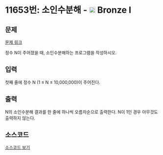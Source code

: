 # 11653번: 소인수분해 - <img src="https://static.solved.ac/tier_small/5.svg" style="height:20px" /> Bronze I

<!-- performance -->

<!-- 문제 제출 후 깃허브에 푸시를 했을 때 제출한 코드의 성능이 입력될 공간입니다.-->

<!-- end -->

## 문제

[문제 링크](https://boj.kr/11653)


<p>정수 N이 주어졌을 때, 소인수분해하는 프로그램을 작성하시오.</p>



## 입력


<p>첫째 줄에 정수 N (1 ≤ N ≤ 10,000,000)이 주어진다.</p>



## 출력


<p>N의 소인수분해 결과를 한 줄에 하나씩 오름차순으로 출력한다. N이 1인 경우 아무것도 출력하지 않는다.</p>



## 소스코드

[소스코드 보기](소인수분해.py)